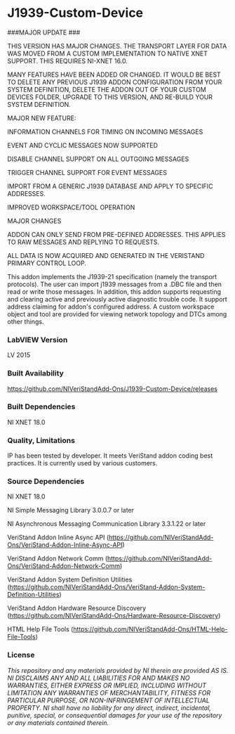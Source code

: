 J1939-Custom-Device
===================

###MAJOR UPDATE ###

THIS VERSION HAS MAJOR CHANGES.  THE TRANSPORT LAYER FOR DATA WAS MOVED FROM A CUSTOM IMPLEMENTATION TO NATIVE XNET SUPPORT.  THIS REQUIRES NI-XNET 16.0.

MANY FEATURES HAVE BEEN ADDED OR CHANGED.  IT WOULD BE BEST TO DELETE ANY PREVIOUS J1939 ADDON CONFIGURATION FROM YOUR SYSTEM DEFINITION, DELETE THE ADDON OUT OF YOUR CUSTOM DEVICES FOLDER, UPGRADE TO THIS VERSION, AND RE-BUILD YOUR SYSTEM DEFINITION.  

MAJOR NEW FEATURE:

INFORMATION CHANNELS FOR TIMING ON INCOMING MESSAGES

EVENT AND CYCLIC MESSAGES NOW SUPPORTED

DISABLE CHANNEL SUPPORT ON ALL OUTGOING MESSAGES

TRIGGER CHANNEL SUPPORT FOR EVENT MESSAGES

IMPORT FROM A GENERIC J1939 DATABASE AND APPLY TO SPECIFIC ADDRESSES.

IMPROVED WORKSPACE/TOOL OPERATION

MAJOR CHANGES

ADDON CAN ONLY SEND FROM PRE-DEFINED ADDRESSES.  THIS APPLIES TO RAW MESSAGES AND REPLYING TO REQUESTS.

ALL DATA IS NOW ACQUIRED AND GENERATED IN THE VERISTAND PRIMARY CONTROL LOOP.

This addon implements the J1939-21 specification (namely the transport protocols). The user can import j1939 messages from a .DBC file and then read or write those messages. In addition, this addon supports requesting and clearing active and previously active diagnostic trouble code. It support address claiming for addon's configured address. A custom workspace object and tool are provided for viewing network topology and DTCs among other things.

### LabVIEW Version ###

LV 2015

### Built Availability ###

https://github.com/NIVeriStandAdd-Ons/J1939-Custom-Device/releases

### Built Dependencies ###

NI XNET 18.0

### Quality, Limitations ###

IP has been tested by developer. It meets VeriStand addon coding best practices. It is currently used by various customers.

### Source Dependencies ###

NI XNET 18.0

NI Simple Messaging Library 3.0.0.7 or later

NI Asynchronous Messaging Communication Library 3.3.1.22 or later

VeriStand Addon Inline Async API (https://github.com/NIVeriStandAdd-Ons/VeriStand-Addon-Inline-Async-API)

VeriStand Addon Network Comm (https://github.com/NIVeriStandAdd-Ons/VeriStand-Addon-Network-Comm)

VeriStand Addon System Definition Utilities (https://github.com/NIVeriStandAdd-Ons/VeriStand-Addon-System-Definition-Utilities)

VeriStand Addon Hardware Resource Discovery (https://github.com/NIVeriStandAdd-Ons/Hardware-Resource-Discovery)

HTML Help File Tools (https://github.com/NIVeriStandAdd-Ons/HTML-Help-File-Tools)

### License ###

*This repository and any materials provided by NI therein are provided AS IS. NI DISCLAIMS ANY AND ALL LIABILITIES FOR AND MAKES NO WARRANTIES, EITHER EXPRESS OR IMPLIED, INCLUDING WITHOUT LIMITATION ANY WARRANTIES OF MERCHANTABILITY, FITNESS FOR  PARTICULAR PURPOSE, OR NON-INFRINGEMENT OF INTELLECTUAL PROPERTY. NI shall have no liability for any direct, indirect, incidental, punitive, special, or consequential damages for your use of the repository or any materials contained therein.*
